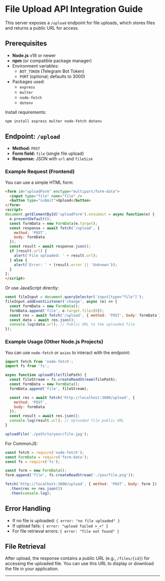 # File Upload API Integration Guide

This server exposes a `/upload` endpoint for file uploads, which stores files and returns a public URL for access.

## Prerequisites

- **Node.js** v18 or newer
- **npm** (or compatible package manager)
- Environment variables:
  - `BOT_TOKEN` (Telegram Bot Token)
  - `PORT` (optional; defaults to 3000)
- Packages used:
  - `express`
  - `multer`
  - `node-fetch`
  - `dotenv`

Install requirements:
```bash
npm install express multer node-fetch dotenv
```

## Endpoint: `/upload`

- **Method:** `POST`
- **Form field:** `file` (single file upload)
- **Response:** JSON with `url` and `fileSize`

### Example Request (Frontend)

You can use a simple HTML form:
```html
<form id="uploadForm" enctype="multipart/form-data">
  <input type="file" name="file" />
  <button type="submit">Upload</button>
</form>
<script>
document.getElementById('uploadForm').onsubmit = async function(e) {
  e.preventDefault();
  const formData = new FormData(e.target);
  const response = await fetch('/upload', {
    method: 'POST',
    body: formData
  });
  const result = await response.json();
  if (result.url) {
    alert('File uploaded: ' + result.url);
  } else {
    alert('Error: ' + (result.error || 'Unknown'));
  }
};
</script>
```

Or use JavaScript directly:
```js
const fileInput = document.querySelector('input[type="file"]');
fileInput.addEventListener('change', async (e) => {
  const formData = new FormData();
  formData.append('file', e.target.files[0]);
  const res = await fetch('/upload', { method: 'POST', body: formData });
  const data = await res.json();
  console.log(data.url); // Public URL to the uploaded file
});
```

### Example Usage (Other Node.js Projects)

You can use `node-fetch` or `axios` to interact with the endpoint:

```js
import fetch from 'node-fetch';
import fs from 'fs';

async function uploadFile(filePath) {
  const fileStream = fs.createReadStream(filePath);
  const formData = new FormData();
  formData.append('file', fileStream);

  const res = await fetch('http://localhost:3000/upload', {
    method: 'POST',
    body: formData
  });
  const result = await res.json();
  console.log(result.url); // Uploaded file public URL
}

uploadFile('./path/to/your/file.jpg');
```

For CommonJS:
```js
const fetch = require('node-fetch');
const FormData = require('form-data');
const fs = require('fs');

const form = new FormData();
form.append('file', fs.createReadStream('./yourfile.png'));

fetch('http://localhost:3000/upload', { method: 'POST', body: form })
  .then(res => res.json())
  .then(console.log);
```

## Error Handling

- If no file is uploaded: `{ error: "no file uploaded" }`
- If upload fails: `{ error: "upload failed >_<" }`
- For file retrieval errors: `{ error: "file not found" }`

## File Retrieval

After upload, the response contains a public URL (e.g., `/files/{id}`) for accessing the uploaded file. You can use this URL to display or download the file in your application.

---

